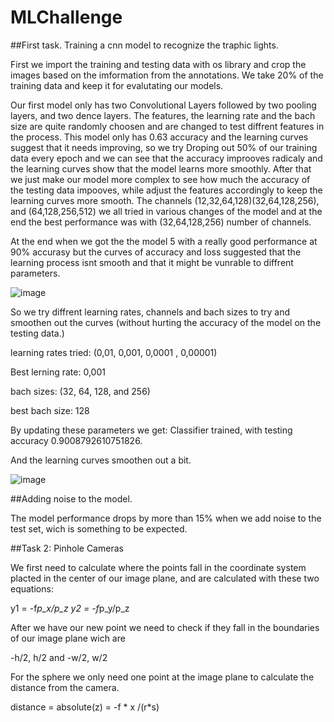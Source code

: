 # MLChallenge

##First task. Training a cnn model to recognize the traphic lights.

First we import the training and testing data with os library and crop the images based on the imformation from the annotations. We take 20% of the training data and keep it for evalutating our models.

Our first model only has two Convolutional Layers followed by two pooling layers, and two dence layers. The features, the learning rate and the bach size are quite randomly choosen and are changed to test diffrent features in the process.
This model only has 0.63 accuracy and the learning curves suggest that it needs improving, so we try Droping out 50% of our training data every epoch and we can see that the accuracy improoves radicaly and the learning curves show that the model learns more smoothly. 
After that we just make our model more complex to see how much the accuracy of the testing data impooves, while adjust the features accordingly to keep the learning curves more smooth. 
The channels (12,32,64,128)(32,64,128,256), and (64,128,256,512) we all tried in various changes of the model and at the end the best performance was with (32,64,128,256) number of channels.

At the end when we got the the model 5 with a really good performance at 90% accurasy but the curves of accuracy and loss suggested that the learning process isnt smooth and that it might be vunrable to diffrent parameters.

![image](https://github.com/stellagerantoni/MLChallenge/assets/105601416/114becb4-3947-4755-ae3c-e58785ef48e3)

So we try diffrent learning rates, channels and bach sizes to try and smoothen out the curves (without hurting the accuracy of the model on the testing data.)

learning rates tried: (0,01, 0,001, 0,0001 , 0,00001)

Best lerning rate: 0,001

bach sizes: (32, 64, 128, and 256) 

best bach size: 128

By updating these parameters we get: Classifier trained, with testing accuracy 0.9008792610751826.

And the learning curves smoothen out a bit.

![image](https://github.com/stellagerantoni/MLChallenge/assets/105601416/d78ba136-ca0d-4825-a7a2-4c590144fdff)

##Adding noise to the model.

The model performance drops by more than 15% when we add noise to the test set, wich is something to be expected. 


##Task 2: Pinhole Cameras

We first need to calculate where the points fall in the coordinate system placted in the center of our image plane, and are calculated with these two equations:

  y1 = -f*p_x/p_z
  y2 = -f*p_y/p_z

After we have our new point we need to check if they fall in the boundaries of our image plane wich are 

-h/2, h/2 and -w/2, w/2

For the sphere we only need one point at the image plane to calculate the distance from the camera.

distance = absolute(z) = -f * x /(r*s)


